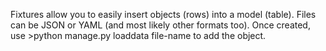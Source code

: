 Fixtures allow you to easily insert objects (rows) into a model (table).
Files can be JSON or YAML (and most likely other formats too).
Once created, use >python manage.py loaddata file-name to add the object.
